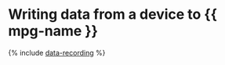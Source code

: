 # Writing data from a device to {{ mpg-name }}

{% include [data-recording](../../_includes/iot-core/data-recording.md) %}